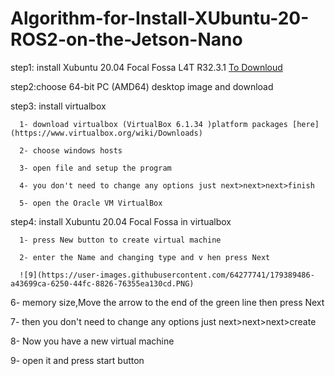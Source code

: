 # Algorithm-for-Install-XUbuntu-20-ROS2-on-the-Jetson-Nano


step1: install Xubuntu 20.04 Focal Fossa L4T R32.3.1 [To Downloud](https://cdimage.ubuntu.com/xubuntu/releases/20.04/release/) 





step2:choose 64-bit PC (AMD64) desktop image and download

step3: install virtualbox 
  
      1- download virtualbox (VirtualBox 6.1.34 )platform packages [here](https://www.virtualbox.org/wiki/Downloads) 
  
      2- choose windows hosts 
  
      3- open file and setup the program 
  
      4- you don't need to change any options just next>next>next>finish
  
      5- open the Oracle VM VirtualBox 
      
step4: install Xubuntu 20.04 Focal Fossa in virtualbox

      1- press New button to create virtual machine

      2- enter the Name and changing type and v hen press Next 
      
      ![9](https://user-images.githubusercontent.com/64277741/179389486-a43699ca-6250-44fc-8826-76355ea130cd.PNG)


6- memory size,Move the arrow to the end of the green line then press Next

7- then you don't need to change any options just next>next>next>create

8- Now you have a new virtual machine

9- open it and press start button
      
   
